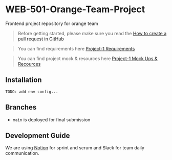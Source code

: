 # WEB-501-Orange-Team-Project

Frontend project repository for orange team

> Before getting started, please make sure you read the [How to create a pull request in GitHub](https://opensource.com/article/19/7/create-pull-request-github)

> You can find requirements here [Project-1 Requirements](https://drive.google.com/drive/folders/1HBX3hMA3Fa11ZPJTCzPMlOCeEr_swIiU?usp=sharing)

> You can find project mock & resources here [Project-1 Mock Ups & Recources](https://drive.google.com/drive/u/3/folders/1ezLS4xJoTKwvsqpbC_oKUuIGWwwJQZIY)

## Installation

```
TODO: add env config...
```

## Branches

- `main` is deployed for final submission

## Development Guide

We are using [Notion](https://chalk-wandflower-f6d.notion.site/287bdc789c3d481c8cc22cfcf2c5b254?v=5e9d58684d9f4015b326bdb16db1ef7f) for sprint and scrum and Slack for team daily communication.
